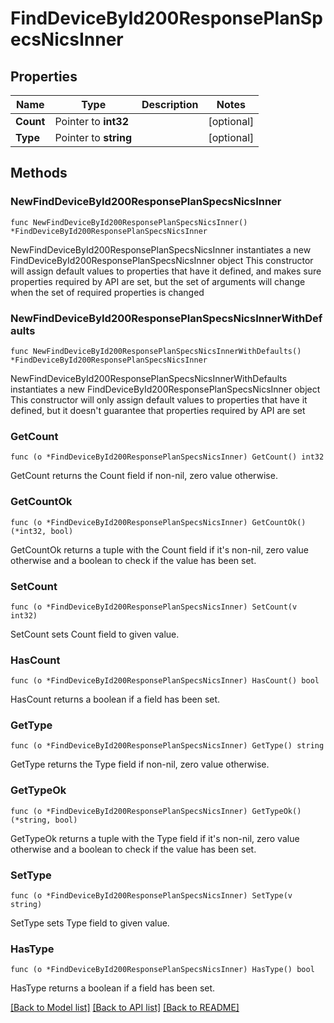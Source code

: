 # FindDeviceById200ResponsePlanSpecsNicsInner

## Properties

Name | Type | Description | Notes
------------ | ------------- | ------------- | -------------
**Count** | Pointer to **int32** |  | [optional] 
**Type** | Pointer to **string** |  | [optional] 

## Methods

### NewFindDeviceById200ResponsePlanSpecsNicsInner

`func NewFindDeviceById200ResponsePlanSpecsNicsInner() *FindDeviceById200ResponsePlanSpecsNicsInner`

NewFindDeviceById200ResponsePlanSpecsNicsInner instantiates a new FindDeviceById200ResponsePlanSpecsNicsInner object
This constructor will assign default values to properties that have it defined,
and makes sure properties required by API are set, but the set of arguments
will change when the set of required properties is changed

### NewFindDeviceById200ResponsePlanSpecsNicsInnerWithDefaults

`func NewFindDeviceById200ResponsePlanSpecsNicsInnerWithDefaults() *FindDeviceById200ResponsePlanSpecsNicsInner`

NewFindDeviceById200ResponsePlanSpecsNicsInnerWithDefaults instantiates a new FindDeviceById200ResponsePlanSpecsNicsInner object
This constructor will only assign default values to properties that have it defined,
but it doesn't guarantee that properties required by API are set

### GetCount

`func (o *FindDeviceById200ResponsePlanSpecsNicsInner) GetCount() int32`

GetCount returns the Count field if non-nil, zero value otherwise.

### GetCountOk

`func (o *FindDeviceById200ResponsePlanSpecsNicsInner) GetCountOk() (*int32, bool)`

GetCountOk returns a tuple with the Count field if it's non-nil, zero value otherwise
and a boolean to check if the value has been set.

### SetCount

`func (o *FindDeviceById200ResponsePlanSpecsNicsInner) SetCount(v int32)`

SetCount sets Count field to given value.

### HasCount

`func (o *FindDeviceById200ResponsePlanSpecsNicsInner) HasCount() bool`

HasCount returns a boolean if a field has been set.

### GetType

`func (o *FindDeviceById200ResponsePlanSpecsNicsInner) GetType() string`

GetType returns the Type field if non-nil, zero value otherwise.

### GetTypeOk

`func (o *FindDeviceById200ResponsePlanSpecsNicsInner) GetTypeOk() (*string, bool)`

GetTypeOk returns a tuple with the Type field if it's non-nil, zero value otherwise
and a boolean to check if the value has been set.

### SetType

`func (o *FindDeviceById200ResponsePlanSpecsNicsInner) SetType(v string)`

SetType sets Type field to given value.

### HasType

`func (o *FindDeviceById200ResponsePlanSpecsNicsInner) HasType() bool`

HasType returns a boolean if a field has been set.


[[Back to Model list]](../README.md#documentation-for-models) [[Back to API list]](../README.md#documentation-for-api-endpoints) [[Back to README]](../README.md)


